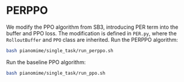 # PERPPO
We modify the PPO algorithm from SB3, introducing PER term into the buffer and PPO loss.
The modification is defined in `PER.py`, where the `RolloutBuffer` and `PPO` class are inherited.
Run the PERPPO algorithm:
```sh
bash pianomime/single_task/run_perppo.sh
```
Run the baseline PPO algorithm:
```sh
bash pianomime/single_task/run_ppo.sh
```